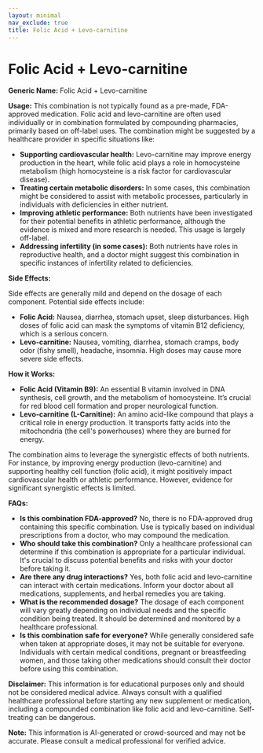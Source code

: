 ```yaml
---
layout: minimal
nav_exclude: true
title: Folic Acid + Levo-carnitine
---
```


# Folic Acid + Levo-carnitine

**Generic Name:** Folic Acid + Levo-carnitine

**Usage:**  This combination is not typically found as a pre-made, FDA-approved medication.  Folic acid and levo-carnitine are often used individually or in combination formulated by compounding pharmacies,  primarily based on off-label uses. The combination might be suggested by a healthcare provider in specific situations like:

* **Supporting cardiovascular health:** Levo-carnitine may improve energy production in the heart, while folic acid plays a role in homocysteine metabolism (high homocysteine is a risk factor for cardiovascular disease).
* **Treating certain metabolic disorders:**  In some cases, this combination might be considered to assist with metabolic processes, particularly in individuals with deficiencies in either nutrient.
* **Improving athletic performance:**  Both nutrients have been investigated for their potential benefits in athletic performance, although the evidence is mixed and more research is needed.  This usage is largely off-label.
* **Addressing infertility (in some cases):**  Both nutrients have roles in reproductive health, and a doctor might suggest this combination in specific instances of infertility related to deficiencies.


**Side Effects:**

Side effects are generally mild and depend on the dosage of each component.  Potential side effects include:

* **Folic Acid:** Nausea, diarrhea, stomach upset, sleep disturbances.  High doses of folic acid can mask the symptoms of vitamin B12 deficiency, which is a serious concern.
* **Levo-carnitine:** Nausea, vomiting, diarrhea, stomach cramps, body odor (fishy smell), headache, insomnia.  High doses may cause more severe side effects.


**How it Works:**

* **Folic Acid (Vitamin B9):**  An essential B vitamin involved in DNA synthesis, cell growth, and the metabolism of homocysteine. It’s crucial for red blood cell formation and proper neurological function.
* **Levo-carnitine (L-Carnitine):** An amino acid-like compound that plays a critical role in energy production. It transports fatty acids into the mitochondria (the cell's powerhouses) where they are burned for energy.

The combination aims to leverage the synergistic effects of both nutrients. For instance, by improving energy production (levo-carnitine) and supporting healthy cell function (folic acid), it might positively impact cardiovascular health or athletic performance.  However, evidence for significant synergistic effects is limited.


**FAQs:**

* **Is this combination FDA-approved?**  No, there is no FDA-approved drug containing this specific combination. Use is typically based on individual prescriptions from a doctor, who may compound the medication.
* **Who should take this combination?**  Only a healthcare professional can determine if this combination is appropriate for a particular individual. It's crucial to discuss potential benefits and risks with your doctor before taking it.
* **Are there any drug interactions?**  Yes, both folic acid and levo-carnitine can interact with certain medications.  Inform your doctor about all medications, supplements, and herbal remedies you are taking.
* **What is the recommended dosage?** The dosage of each component will vary greatly depending on individual needs and the specific condition being treated. It should be determined and monitored by a healthcare professional.
* **Is this combination safe for everyone?**  While generally considered safe when taken at appropriate doses, it may not be suitable for everyone. Individuals with certain medical conditions, pregnant or breastfeeding women, and those taking other medications should consult their doctor before using this combination.


**Disclaimer:** This information is for educational purposes only and should not be considered medical advice. Always consult with a qualified healthcare professional before starting any new supplement or medication, including a compounded combination like folic acid and levo-carnitine.  Self-treating can be dangerous.


**Note:** This information is AI-generated or crowd-sourced and may not be accurate. Please consult a medical professional for verified advice.